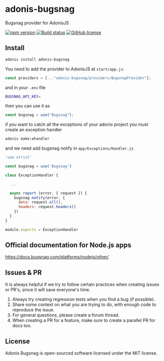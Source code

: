 # adonis-bugsnag

Bugsnag provider for AdonisJS

[![npm version](https://badge.fury.io/js/adonis-bugsnag.svg)](https://badge.fury.io/js/adonis-bugsnag)
[![Build status](https://ci.appveyor.com/api/projects/status/476ln8n8vb0vulgg/branch/master?svg=true)](https://ci.appveyor.com/project/Perafan18/adonis-bugsnag/branch/master)
[![GitHub license](https://img.shields.io/github/license/Perafan18/adonis-bugsnag.svg)](https://github.com/thiagovinhote/adonis-bugsnag/blob/master/LICENSE)

## Install

```bash
adonis install adonis-bugsnag
```

You need to add the provider to AdonisJS at `start/app.js`:

```javascript
const providers = [..."adonis-bugsnag/providers/BugsnagProvider"];
```

and in your `.env` file

```bash
BUGSNAG_API_KEY=
```

then you can use it as

```javascript
const bugsnag = use("Bugsnag");
```

if you want to catch all the exceptions of your adonis project you must create an exception handler

```bash
adonis make:ehandler
```

and we need add bugsnag notify in `app/Exceptions/Handler.js`

```javascript
'use strict'

const bugsnag = use('Bugsnag')

class ExceptionHandler {

  ...

  async report (error, { request }) {
    bugsnag.notify(error, {
      data: request.all(),
      headers: request.headers()
    })
  }
}

module.exports = ExceptionHandler
```

## Official documentation for Node.js apps

https://docs.bugsnag.com/platforms/nodejs/other/

## Issues & PR

It is always helpful if we try to follow certain practices when creating issues or PR's, since it will save everyone's time.

1. Always try creating regression tests when you find a bug (if possible).
2. Share some context on what you are trying to do, with enough code to reproduce the issue.
3. For general questions, please create a forum thread.
4. When creating a PR for a feature, make sure to create a parallel PR for docs too.

## License

Adonis Bugsnag is open-sourced software licensed under the MIT license.
